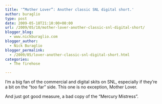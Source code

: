```yaml
---
title: '“Mother Lover”: Another classic SNL digital short.'
author: buraglio
type: post
date: 2009-05-18T21:10:00+00:00
url: /2009/05/18/mother-lover-another-classic-snl-digital-short/
blogger_blog:
  - www.nickburaglio.com
blogger_author:
  - Nick Buraglio
blogger_permalink:
  - /2009/05/lover-another-classic-snl-digital-short.html
categories:
  - The firehose

---
```

I&#8217;m a big fan of the commercial and digital skits on SNL, especially if they&#8217;re a bit on the &#8220;too far&#8221; side. This one is no exception, Mother Lover. 

And just got good measure, a bad copy of the &#8220;Mercury Mistress&#8221;.